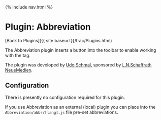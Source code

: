 {% include nav.html %}

# Plugin: Abbreviation

[Back to Plugins]({{ site.baseurl }}/trac/Plugins.html)

The Abbreviation plugin inserts a button into the toolbar to enable working with the <abbr> tag.

The plugin was developed by [Udo Schmal](http://www.schaffrath-neuemedien.de), sponsored by [L.N.Schaffrath NeueMedien](http://www.schaffrath-neuemedien.de).

## Configuration

There is presently no configuration required for this plugin.

If you use Abbreviation as an external (local) plugin you can place into the `Abbreviation/abbr/[lang].js` file pre-set abbreviations.

